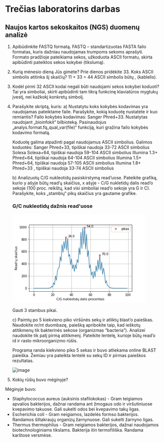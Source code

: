 # Trečias laboratorins darbas
## Naujos kartos sekoskaitos (NGS) duomenų analizė

1. Apibūdinkite FASTQ formatą. 
 FASTQ – standartizuotas FASTA failo formatas, kuris dažniau naudojamas trumpoms sekoms aprašyti. Formato pradžioje pateikiama sekos, užkoduota ASCII formatu, skirta apibūdinti pateiktos sekos kokybei (tikslumą).
2. Kurią mėnesio dieną Jūs gimėte? Prie dienos pridėkite 33. Koks ASCII simbolis atitinka šį skaičių? 
11 + 33 = 44
ASCII simbolis būtų , (kablelis).
3. Kodėl pirmi 32 ASCII kodai negali būti naudojami sekos kokybei koduoti? 
 Tai yra simboliai, skirti apibūdinti tam tikrą funkcinę klaviatūros mygtukų įvestį, nei kažkokį konkretų simbolį.
4. Parašykite skriptą, kuris: 
    a) Nustatytu koks kokybės kodavimas yra naudojamas pateiktame faile. Parašykite, kokią koduotę nustatėte ir kuo remiantis? 
        Failo kokybės kodavimas: Sanger Phred+33.  Nustatytas naudojant „bioinfokit“ bilbioteką. Pasinaudojus „analys.format.fq_qual_var(file)“ funkciją, kuri gražina failo kokybės kodavimo formatą.

    Koduotę galima atpažinti pagal naudojamus ASCII simbolius.
    Galimos koduotės:
    Sanger Phred+33, tipiškai naudoja 33-72 ASCII simbolius
    Solexa Solexa+64, tipiškai naudoja 59-104 ASCII simbolius
    Illumina 1.3+ Phred+64, tipiškai naudoja 64-104 ASCII simbolius
    Illumina 1.5+ Phred+64, tipiškai naudoja 57-105 ASCII simbolius
    Illumina 1.8+ Phred+33 , tipiškai naudoja 33-74 ASCII simbolius
    
    b) Analizuotų C/G nukleotidų pasiskirstymą read’uose. Pateikite grafiką, kurio y ašyje būtų read’ų skaičius, x ašyje - C/G nukletidų dalis read’o sekoje (100 proc. reikštų, kad visi simboliai read’o sekoje yra G ir C). Parašykite, koks „stambių“ pikų skaičius yra gautame grafike.

    ### G/C nukleotidų dažnis read'uose
    ![image](https://github.com/LaurynasRudis/Bioinformatics/blob/main/3_lab/gc_count_graph.jpg?raw=true)
    
    Gauti 3 stambus pikai.

    c) Paimtų po 5 kiekvieno piko viršūnės sekų ir atliktų blast’o paieškas. Naudokite nr/nt duombazę, paiešką apribokite taip, kad ieškotų atitikmenų tik bakterinės sekose (organizmas “bacteria”). Analizei naudokite tik patį pirmą atitikmenį. Pateikite lentelę, kurioje būtų read’o id ir rasto mikroorganizmo rūšis.

    Programa randa kiekvieno piko 5 sekas ir buvo atliekama online BLAST paieška. Žemiau yra pateikta lentelė su sekų ID ir pirmas paieškos rezultatas.
    
    ![image](https://user-images.githubusercontent.com/47796168/144335749-14a3c632-d57e-49de-b65a-2d8df6a763fc.png)



5. Kokių rūšių buvo mėginyje?

Mėginyje buvo:

- Staphylococcus aureus (auksinis stafilokokas) - Gram teigiamos apvalios bakterijos, dažnai randama ant žmogaus odo ir viršutiniuose kvepavimo takuose. Gali sukelti odos bei kvepavimo takų ligas.
- Escherichia coli - Gram neigiamos, lazdelės formso bakterijos. Randamos šiltakraujų organizų žarnynuose. Gali sukelti žarnyno ligas.
- Thermus thermophilus - Gram neigiamos bakterijos, dažnai naudojamos biotechnologiniams tikslams. Bakterija itin termofiliška. Randama karštose versmėse.
